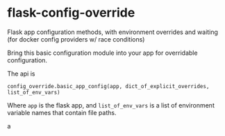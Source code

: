 # flask-config-override
Flask app configuration methods, with environment overrides and waiting (for docker config providers w/ race conditions)

Bring this basic configuration module into your app for overridable configuration.

The api is

```config_override.basic_app_config(app, dict_of_explicit_overrides, list_of_env_vars)```

Where ```app``` is the flask app, and ```list_of_env_vars``` is a list of environment variable names that contain file paths.

a
